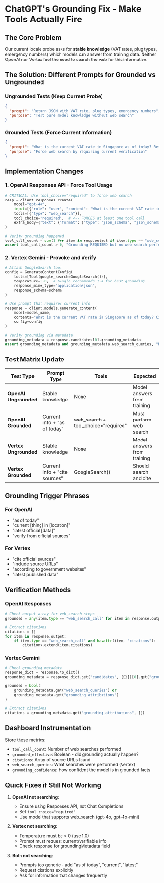 # ChatGPT's Grounding Fix - Make Tools Actually Fire

## The Core Problem
Our current locale probe asks for **stable knowledge** (VAT rates, plug types, emergency numbers) which models can answer from training data. Neither OpenAI nor Vertex feel the need to search the web for this information.

## The Solution: Different Prompts for Grounded vs Ungrounded

### Ungrounded Tests (Keep Current Probe)
```json
{
  "prompt": "Return JSON with VAT rate, plug types, emergency numbers",
  "purpose": "Test pure model knowledge without web search"
}
```

### Grounded Tests (Force Current Information)
```json
{
  "prompt": "What is the current VAT rate in Singapore as of today? Return JSON and include an official source URL.",
  "purpose": "Force web search by requiring current verification"
}
```

## Implementation Changes

### 1. OpenAI Responses API - Force Tool Usage

```python
# CRITICAL: Use tool_choice="required" to force web search
resp = client.responses.create(
    model="gpt-4o",
    input=[{"role": "user", "content": "What is the current VAT rate in Singapore as of today? Include source URL."}],
    tools=[{"type": "web_search"}],
    tool_choice="required",  # <-- FORCES at least one tool call
    extra_body={"text": {"format": {"type": "json_schema", "json_schema": schema}}}
)

# Verify grounding happened
tool_call_count = sum(1 for item in resp.output if item.type == "web_search_call")
assert tool_call_count > 0, "Grounding REQUIRED but no web search performed"
```

### 2. Vertex Gemini - Provoke and Verify

```python
# Attach GoogleSearch tool
config = GenerateContentConfig(
    tools=[Tool(google_search=GoogleSearch())],
    temperature=1.0,  # Google recommends 1.0 for best grounding
    response_mime_type="application/json",
    response_schema=schema
)

# Use prompt that requires current info
response = client.models.generate_content(
    model=model_name,
    contents="What is the current VAT rate in Singapore as of today? Cite official sources.",
    config=config
)

# Verify grounding via metadata
grounding_metadata = response.candidates[0].grounding_metadata
assert grounding_metadata and grounding_metadata.web_search_queries, "No grounding detected"
```

## Test Matrix Update

| Test Type | Prompt Type | Tools | Expected |
|-----------|------------|-------|----------|
| **OpenAI Ungrounded** | Stable knowledge | None | Model answers from training |
| **OpenAI Grounded** | Current info + "as of today" | web_search + tool_choice="required" | Must perform web search |
| **Vertex Ungrounded** | Stable knowledge | None | Model answers from training |
| **Vertex Grounded** | Current info + "cite sources" | GoogleSearch() | Should search and cite |

## Grounding Trigger Phrases

### For OpenAI
- "as of today"
- "current [thing] in [location]"
- "latest official [data]"
- "verify from official sources"

### For Vertex
- "cite official sources"
- "include source URLs"
- "according to government websites"
- "latest published data"

## Verification Methods

### OpenAI Responses
```python
# Check output array for web_search steps
grounded = any(item.type == "web_search_call" for item in response.output)

# Extract citations
citations = []
for item in response.output:
    if item.type == "web_search_call" and hasattr(item, "citations"):
        citations.extend(item.citations)
```

### Vertex Gemini
```python
# Check grounding metadata
response_dict = response.to_dict()
grounding_metadata = response_dict.get("candidates", [{}])[0].get("grounding_metadata", {})

grounded = bool(
    grounding_metadata.get("web_search_queries") or 
    grounding_metadata.get("grounding_attributions")
)

# Extract citations
citations = grounding_metadata.get("grounding_attributions", [])
```

## Dashboard Instrumentation

Store these metrics:
- `tool_call_count`: Number of web searches performed
- `grounded_effective`: Boolean - did grounding actually happen?
- `citations`: Array of source URLs found
- `web_search_queries`: What searches were performed (Vertex)
- `grounding_confidence`: How confident the model is in grounded facts

## Quick Fixes if Still Not Working

1. **OpenAI not searching**: 
   - Ensure using Responses API, not Chat Completions
   - Set `tool_choice="required"`
   - Use model that supports web_search (gpt-4o, gpt-4o-mini)

2. **Vertex not searching**:
   - Temperature must be > 0 (use 1.0)
   - Prompt must request current/verifiable info
   - Check response for groundingMetadata field

3. **Both not searching**:
   - Prompts too generic - add "as of today", "current", "latest"
   - Request citations explicitly
   - Ask for information that changes frequently